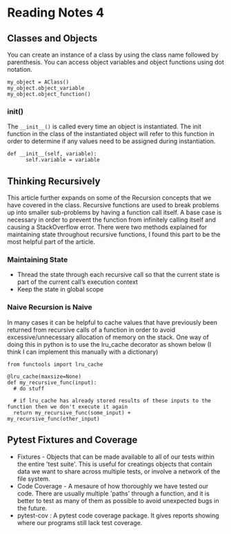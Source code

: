 # Reading Notes 4 #

## Classes and Objects ##
You can create an instance of a class by using the class name followed by parenthesis. You can access object variables and object functions using dot notation. 
```
my_object = AClass()   
my_object.object_variable
my_object.object_function() 
```
### init() ###
The ```__init__()``` is called every time an object is instantiated. The init function in the class of the instantiated object will refer to this function in order to determine if any values need to be assigned during instantiation.
``` 
def __init__(self, variable):
      self.variable = variable
```

## Thinking Recursively ##
This article further expands on some of the Recursion concepts that we have covered in the class. Recursive functions are used to break problems up into smaller sub-problems by having a function call itself. A base case is necessary in order to prevent the function from infinitely calling itself and causing a StackOverflow error. There were two methods explained for maintaining state throughout recursive functions, I found this part to be the most helpful part of the article.
### Maintaining State ###
- Thread the state through each recursive call so that the current state is part of the current call’s execution context
- Keep the state in global scope

### Naive Recursion is Naive ###
In many cases it can be helpful to cache values that have previously been returned from recursive calls of a function in order to avoid excessive/unnecessary allocation of memory on the stack. One way of doing this in python is to use the lru_cache decorator as shown below (I think I can implement this manually with a dictionary)
```
from functools import lru_cache

@lru_cache(maxsize=None)
def my_recursive_func(input):
  # do stuff

  # if lru_cache has already stored results of these inputs to the function then we don't execute it again
  return my_recursive_func(some_input) + my_recursive_func(other_input)
```

## Pytest Fixtures and Coverage ## 
- Fixtures - Objects that can be made available to all of our tests within the entire 'test suite'. This is useful for creatings objects that contain data we want to share across multiple tests, or involve a network of the file system.
- Code Coverage - A mesaure of how thoroughly we have tested our code. There are usually multiple 'paths' through a function, and it is better to test as many of them as possible to avoid unexpected bugs in the future.
- pytest-cov : A pytest code coverage package. It gives reports showing where our programs still lack test coverage.